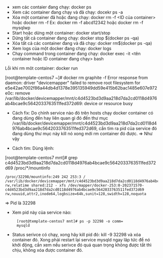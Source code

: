 - xem các contaier đang chạy: docker ps
- Xem các container đang chạy và đã chạy: docekr ps -a
- Xóa một container đã hoặc đang chạy: docker rm -f <ID của container> hoặc docker rm -f <name container>
Ex: docker rm -f abcd12342 hoặc docker rm -f mysqlwp
- Start hoặc dừng một container: docker start/stop <ID container>
- Dừng tất cả container đang chạy: docker stop $(docker ps -qa)
- Xóa tất cả các container đang và đã chạy: docker rm$(docker ps -qa)
- Xem logs của một docker đang chạy: docker logs <ID container>
- Chạy command trong container đang chạy: docker exec -it <tên container hoặc ID container đang chạy> bash

Lỗi khi rm môt container: docker run <ID container>

[root@template-centos7 ~]# docker rm graphite -f
Error response from daemon: driver "devicemapper" failed to remove root filesystem for e5e42ae7002f86a44db4d1378e395135949dd59e415b62bac1485e607e972e0c: remove /var/lib/docker/devicemapper/mnt/c4d4523bd3d9aa218d7da2cd0118d4976ab4bcae9c5642033763511fed372d69: device or resource busy

* Cách fix: Do chính service nào đó trên hosts chạy docker container có đang dùng đến hay liên quan gì đó đến thư mục /var/lib/docker/devicemapper/mnt/c4d4523bd3d9aa218d7da2cd0118d4976ab4bcae9c5642033763511fed372d69, cần tìm ra pid của service đó đang dùng thư mục này kill nó xong mới rm container đó được. => Như vậy

* Cách tìm: Dùng lệnh: 

[root@template-centos7 mnt]# grep c4d4523bd3d9aa218d7da2cd0118d4976ab4bcae9c5642033763511fed372d69 /proc/*/mountinfo

    /proc/32298/mountinfo:249 242 253:3 / /var/lib/docker/devicemapper/mnt/c4d4523bd3d9aa218d7da2cd0118d4976ab4bcae9c5642033763511fed372d69       rw,relatime shared:212 - xfs /dev/mapper/docker-253:0-202371570-c4d4523bd3d9aa218d7da2cd0118d4976ab4bcae9c5642033763511fed372d69            rw,nouuid,attr2,inode64,logbsize=64k,sunit=128,swidth=128,noquota

=> Pid là 32298

* Xem pid này của service nào: 

        [root@template-centos7 mnt]# ps -p 32298 -o comm=
        mysqld
        
* Status serivce có chạy, xong hãy kill pid đó: kill -9 32298 và xóa container đó. Xong phải restart lại service mysqld ngay lâp tức để nó khởi động, cần xem nếu serivce đó quá quan trọng không được tắt thì chịu, không xóa được container đó.
